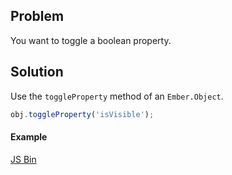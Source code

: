 ## Problem
You want to toggle a boolean property.

## Solution
Use the `toggleProperty` method of an `Ember.Object`.

```js
obj.toggleProperty('isVisible');
```

#### Example

<a class="jsbin-embed" href="http://jsbin.com/IxITIXA/1/embed?live,js,output">JS Bin</a><script src="http://static.jsbin.com/js/embed.js"></script>

